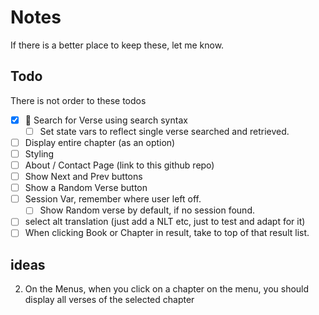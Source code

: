 # Notes

If there is a better place to keep these, let me know.

## Todo

There is not order to these todos

- [x] 🐛 Search for Verse using search syntax
  - [ ] Set state vars to reflect single verse searched and retrieved.
  
- [ ] Display entire chapter (as an option)
- [ ] Styling
- [ ] About / Contact Page (link to this github repo)
- [ ] Show Next and Prev buttons
- [ ] Show a Random Verse button
- [ ] Session Var, remember where user left off.
   - [ ] Show Random verse by default, if no session found.
- [ ] select alt translation (just add a NLT etc, just to test and adapt for it)
- [ ] When clicking Book or Chapter in result, take to top of that result list.

## ideas

2. On the Menus, when you click on a chapter on the menu, you should display all verses of the selected chapter